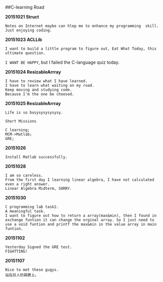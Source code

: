 ##C-learning Road

**20151021 Struct**

 
	Notes on Internet maybe can hlep me to enhance my programming  skill. Just enjoying coding.
	
**20151023 ACLLib**

	I want to build a little program to figure out, Eat What Today, this ultimate question.	
	
                   
`I WANT BE HAPPY`, but I failed the C-language quiz today.

**20151024 ResizableArrray**

	I have to review what I have learned.
	I have to learn what waiting on my road.
	Keep moving and studying code.
	Because I'm the one be choesed.

	
**20151025 ResizableArrray**

	Life is so busysysysysysy.
`Short Missions`
	
	C learning;
	MCM->Matlab;
	GRE;
**20151026**

	Install Matlab successfully.
**20151028**
	
	I am so careless.
	From the first day I learning linear algebra, I have not calculated even a right answer.
	Linear Algebra Midterm, SORRY.
	
**20151030**
	
	C programming lab task2.
	A meaningful task.
	I want to figure out how to return a array(max&min), then I found in exchange funtion it can change the orginal array. So I just need to use a void funtion and printf the max&min in the value array in main funtion.
	
**20151102**

	Yesterday Signed the GRE test.
	FIGHTTING!
	
**20151107**

	Nice to met these gugys.
	站在巨人的肩膀上。
	